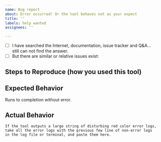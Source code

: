 ```yaml
---
name: Bug report
about: Error occurred! Or the tool behaves not as your expect
title: ''
labels: help wanted
assignees: ''

---
```


<!--
First of all, thank you for taking the time to point out the error in this tool!
However, there is a small chance that you can fix the problem on your own,
so you may want to try first.

Have you tried searching for error messages on Google yet?

You may be able to find what you want in the documentation:
https://boholder.github.io/puntgun

Maybe someone else has answered this question:
https://github.com/boholder/puntgun/discussions?discussions_q=enter+your+keyword
https://github.com/boholder/puntgun/issues?q=enter+your+keyword
-->

<!--Fill the checkboxes with "- [x] ..."-->

- [ ] I have searched the Internet, documentation, issue tracker and Q&A... still can not find the answer.
- [ ] But there are similar or relative issues exist: <!-- issue numbers: e.g. #1 #2 -->

## Steps to Reproduce (how you used this tool)

<!--
The minimized example of how to reproduce the bug.

Please try to exclude unrelated operations and 
indicate if you are unsure if an operation is related to an error.

Configuration files may also be associated with errors.

If you can tell that a particular user or tweet information returned by Twitter platform
is causing the error, please paste its id or the entire information structure.
-->

## Expected Behavior

<!--What you expected to happen-->

Runs to completion without error.

## Actual Behavior

<!--What you actually see-->

```text
If the tool outputs a large string of disturbing red color error logs,
take all the error logs with the previous few line of non-error logs 
in the log file or terminal, and paste them here.
```

<!--
(Optional)
Log files can be a big help, so if you don't mind the trouble,
please upload the log file to one of the following sites and paste the URL here.

https://hastebin.com/
https://hastebin.skyra.pw/
http://sprunge.us/
https://paste.sh/
https://pastebin.com/

It would be great if you could open the debug log settings
(config "log_level: debug" in global settings file)
and re-run the plan for generating log file with debug logs.
-->
